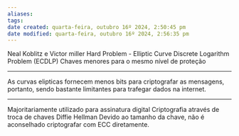 ```yaml
---
aliases: 
tags: 
date created: quarta-feira, outubro 16º 2024, 2:50:45 pm
date modified: quarta-feira, outubro 16º 2024, 2:56:35 pm
---
```

Neal Koblitz e Victor miller
Hard Problem - Elliptic Curve Discrete Logarithm Problem (ECDLP)
Chaves menores para o mesmo nível de proteção

---

As curvas elipticas fornecem menos bits para criptografar as mensagens, portanto, sendo bastante limitantes para trafegar dados na internet.

---

Majoritariamente utilizado para assinatura digital
Criptografia através de troca de chaves Diffie Hellman
	Devido ao tamanho da chave, não é aconselhado criptografar com ECC diretamente.